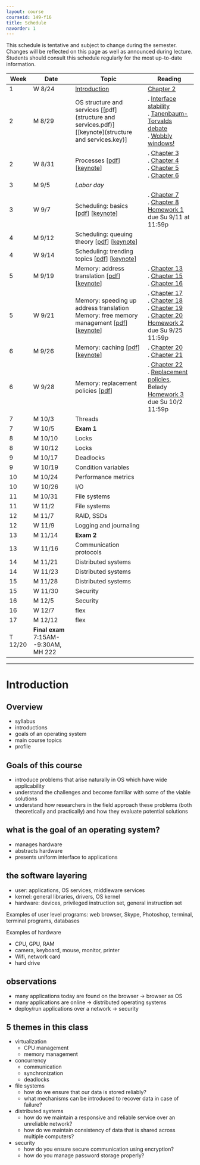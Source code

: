 ```yaml
---
layout: course
courseid: 149-f16
title: Schedule
navorder: 1
---
```


<a name="schedule"></a>

This schedule is tentative and subject to change during the semester. Changes will be reflected on this page as well as announced during lecture. Students should consult this schedule regularly for the most up-to-date information.

Week|Date|Topic|Reading
----|-------|-------|---
1 | W 8/24 | [Introduction](#introduction) | [Chapter 2](http://pages.cs.wisc.edu/~remzi/OSTEP/intro.pdf)
2 | M 8/29 | OS structure and services [[pdf](structure and services.pdf)] [[keynote](structure and services.key)] | . [Interface stability](http://www.cs.pomona.edu/classes/cs121/supp/stability.html)<br> . [Tanenbaum-Torvalds debate](https://en.wikipedia.org/wiki/Tanenbaum%E2%80%93Torvalds_debate)<br> . [Wobbly windows!](https://www.youtube.com/watch?v=nbCg9_YgKgM)
2 | W 8/31 | Processes [[pdf](processes.pdf)] [[keynote](processes.key)] | . [Chapter 3](http://pages.cs.wisc.edu/~remzi/Classes/537/Spring2016/Book/dialogue-virtualization.pdf)<br> . [Chapter 4](http://pages.cs.wisc.edu/~remzi/Classes/537/Spring2016/Book/cpu-intro.pdf)<br> . [Chapter 5](http://pages.cs.wisc.edu/~remzi/Classes/537/Spring2016/Book/cpu-api.pdf)<br> . [Chapter 6](http://pages.cs.wisc.edu/~remzi/Classes/537/Spring2016/Book/cpu-mechanisms.pdf)<br>
3 | M 9/5 | _Labor day_ |
3 | W 9/7 | Scheduling: basics [[pdf](scheduling.pdf)] [[keynote](scheduling.key)] | . [Chapter 7](http://pages.cs.wisc.edu/~remzi/OSTEP/cpu-sched.pdf)<br> . [Chapter 8](http://pages.cs.wisc.edu/~remzi/OSTEP/cpu-sched-mlfq.pdf)<br>[Homework 1](homework01.html) due Su 9/11 at 11:59p
4 | M 9/12 | Scheduling: queuing theory [[pdf](scheduling2.pdf)] [[keynote](scheduling.key)]
4 | W 9/14 | Scheduling: trending topics [[pdf](scheduling3.pdf)]  [[keynote](scheduling3.key)]
5 | M 9/19 | Memory: address translation [[pdf](memory1.pdf)] [[keynote](memory1.key)] | . [Chapter 13](http://pages.cs.wisc.edu/~remzi/OSTEP/vm-intro.pdf)<br> . [Chapter 15](http://pages.cs.wisc.edu/~remzi/OSTEP/vm-mechanism.pdf)<br> . [Chapter 16](http://pages.cs.wisc.edu/~remzi/OSTEP/vm-segmentation.pdf)
5 | W 9/21 | Memory: speeding up address translation <br> Memory: free memory management [[pdf](memory2.pdf)] [[keynote](memory2.key)] | . [Chapter 17](http://pages.cs.wisc.edu/~remzi/OSTEP/vm-freespace.pdf)<br> . [Chapter 18](http://pages.cs.wisc.edu/~remzi/OSTEP/vm-paging.pdf)<br> . [Chapter 19](http://pages.cs.wisc.edu/~remzi/OSTEP/vm-tlbs.pdf)<br> . [Chapter 20](http://pages.cs.wisc.edu/~remzi/OSTEP/vm-smalltables.pdf)<br> [Homework 2](homework02.html) due Su 9/25 11:59p
6 | M 9/26 | Memory: caching [[pdf](memory3.pdf)] [[keynote](memory3.key)] | . [Chapter 20](http://pages.cs.wisc.edu/~remzi/OSTEP/vm-smalltables.pdf)<br> . [Chapter 21](http://pages.cs.wisc.edu/~remzi/OSTEP/vm-beyondphys.pdf)
6 | W 9/28 | Memory: replacement policies [[pdf](memory4.pdf)] | . [Chapter 22](http://pages.cs.wisc.edu/~remzi/OSTEP/vm-beyondphys-policy.pdf)<br> . [Replacement policies](http://citeseerx.ist.psu.edu/viewdoc/download?doi=10.1.1.641.9013&rep=rep1&type=pdf), Belady<br> [Homework 3](homework03.html) due Su 10/2 11:59p
7 | M 10/3 | Threads
7 | W 10/5 | __Exam 1__
8 | M 10/10 | Locks
8 | W 10/12 | Locks
9 | M 10/17 | Deadlocks
9 | W 10/19 | Condition variables
10 | M 10/24 | Performance metrics
10 | W 10/26 | I/O
11 | M 10/31 | File systems
11 | W 11/2 | File systems
12 | M 11/7 | RAID, SSDs
12 | W 11/9 | Logging and journaling
13 | M 11/14 | __Exam 2__
13 | W 11/16 | Communication protocols
14 | M 11/21 | Distributed systems
14 | W 11/23 | Distributed systems
15 | M 11/28 | Distributed systems
15 | W 11/30 | Security
16 | M 12/5 | Security
16 | W 12/7 | flex
17 | M 12/12 | flex
|T 12/20 | __Final exam__ 7:15AM--9:30AM, MH 222

---

# Introduction

## Overview
- syllabus
- introductions
- goals of an operating system
- main course topics
- profile

## Goals of this course
- introduce problems that arise naturally in OS which have wide applicability
- understand the challenges and become familiar with some of the viable solutions
- understand how researchers in the field approach these problems (both theoretically and practically) and how they evaluate potential solutions

## what is the goal of an operating system?
- manages hardware
- abstracts hardware
- presents uniform interface to applications

## the software layering
- user: applications, OS services, middleware services
- kernel: general libraries, drivers, OS kernel
- hardware: devices, privileged instruction set, general instruction set

Examples of user level programs: web browser, Skype, Photoshop, terminal, terminal programs, databases

Examples of hardware
- CPU, GPU, RAM
- camera, keyboard, mouse, monitor, printer
- Wifi, network card
- hard drive

## observations
- many applications today are found on the browser → browser as OS
- many applications are online → distributed operating systems
- deploy/run applications over a network → security

## 5 themes in this class
- virtualization
  - CPU management
  - memory management
- concurrency
  - communication
  - synchronization
  - deadlocks
- file systems
  - how do we ensure that our data is stored reliably?
  - what mechanisms can be introduced to recover data in case of failure?
- distributed systems
  - how do we maintain a responsive and reliable service over an unreliable network?
  - how do we maintain consistency of data that is shared across multiple computers?
- security
  - how do you ensure secure communication using encryption?
  - how do you manage password storage properly?
